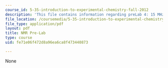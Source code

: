 ```yaml
---
course_id: 5-35-introduction-to-experimental-chemistry-fall-2012
description: 'This file contains information regarding preLab 4: 15 MHz NMR.'
file_location: /coursemedia/5-35-introduction-to-experimental-chemistry-fall-2012/fe71e06f472d8a96ea6ca8f473440873_MIT5_35F12_15MHzNMRPreLab4.pdf
file_type: application/pdf
layout: pdf
title: NMR Pre-Lab
type: course
uid: fe71e06f472d8a96ea6ca8f473440873

---
```

None
